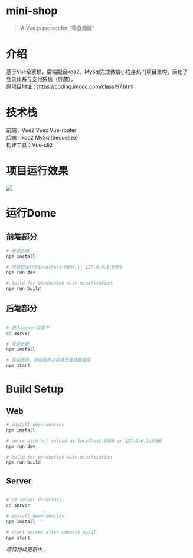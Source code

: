 # mini-shop

> A Vue.js project for "零食商贩"

# 介绍
基于Vue全家桶，后端配合koa2、MySql完成微信小程序热门项目重构，简化了登录体系与支付系统（屏蔽）。</br>
原项目地址：https://coding.imooc.com/class/97.html

# 技术栈
前端：Vue2 Vuex Vue-router </br>
后端：koa2 MySql(Sequelize) </br>
构建工具：Vue-cli2 </br>

# 项目运行效果
<img src="https://github.com/Tzcodejs/mini-shop/blob/master/screenshot/mini-shop.gif">


# 运行Dome
## 前端部分
``` bash
# 安装依赖
npm install

# 项目将运行在localhost:9000 || 127.0.0.1:9000
npm run dev

# build for production with minification
npm run build

```
## 后端部分
``` bash

# 进入server目录下
cd server

# 安装依赖
npm install

# 启动服务，启动服务之前请先连接数据库
npm start

```

# Build Setup
## Web
``` bash
# install dependencies
npm install

# serve with hot reload at localhost:9000 or 127.0.0.1:9000
npm run dev

# build for production with minification
npm run build

```

## Server
``` bash

# cd server directory
cd server

# install dependencies
npm install

# start server after connect mysql
npm start
```

*项目持续更新中...*
